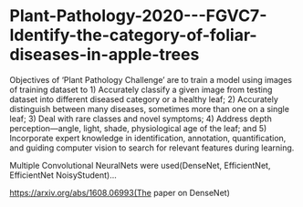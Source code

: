 # Plant-Pathology-2020---FGVC7-Identify-the-category-of-foliar-diseases-in-apple-trees
Objectives of ‘Plant Pathology Challenge’ are to train a model using images of training dataset to 1) Accurately classify a given image from testing dataset into different diseased category or a healthy leaf; 2) Accurately distinguish between many diseases, sometimes more than one on a single leaf; 3) Deal with rare classes and novel symptoms; 4) Address depth perception—angle, light, shade, physiological age of the leaf; and 5) Incorporate expert knowledge in identification, annotation, quantification, and guiding computer vision to search for relevant features during learning.

Multiple Convolutional NeuralNets were used(DenseNet, EfficientNet, EfficientNet NoisyStudent)...

https://arxiv.org/abs/1608.06993(The paper on DenseNet)
